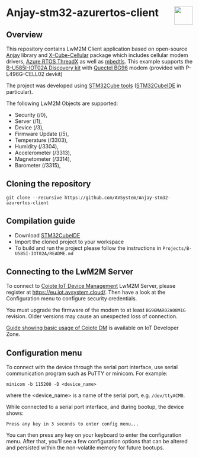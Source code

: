 # Anjay-stm32-azurertos-client [<img align="right" height="50px" src="https://avsystem.github.io/Anjay-doc/_images/avsystem_logo.png">](http://www.avsystem.com/)


## Overview

This repository contains LwM2M Client application based on open-source [Anjay](https://github.com/AVSystem/Anjay) library and [X-Cube-Cellular](https://www.st.com/en/embedded-software/x-cube-cellular.html) package which includes cellular modem drivers, [Azure RTOS ThreadX](https://github.com/azure-rtos/threadx) as well as [mbedtls](https://github.com/ARMmbed/mbedtls). This example supports the [B-U585I-IOT02A Discovery kit](https://www.st.com/en/evaluation-tools/b-u585i-iot02a.html) with [Quectel BG96](https://www.quectel.com/product/lpwa-bg96-cat-m1-nb1-egprs) modem (provided with P-L496G-CELL02 devkit)

The project was developed using [STM32Cube tools](https://www.st.com/en/ecosystems/stm32cube.html) ([STM32CubeIDE](https://www.st.com/en/development-tools/stm32cubeide.html) in particular).

The following LwM2M Objects are supported:

- Security (/0),
- Server (/1),
- Device (/3),
- Firmware Update (/5),
- Temperature (/3303),
- Humidity (/3304),
- Accelerometer (/3313),
- Magnetometer (/3314),
- Barometer (/3315),


## Cloning the repository

```
git clone --recursive https://github.com/AVSystem/Anjay-stm32-azurertos-client
```

## Compilation guide

 - Download [STM32CubeIDE](https://www.st.com/en/development-tools/stm32cubeide.html)
 - Import the cloned project to your workspace
 - To build and run the project please follow the instructions in `Projects/B-U585I-IOT02A/README.md`

## Connecting to the LwM2M Server

To connect to [Coiote IoT Device Management](https://www.avsystem.com/products/coiote-iot-device-management-platform/) LwM2M Server, please register at https://eu.iot.avsystem.cloud/. Then have a look at the Configuration menu to configure security credentials.

You must upgrade the firmware of the modem to at least `BG96MAR02A08M1G` revision. Older versions may cause an unexpected loss of connection.

[Guide showing basic usage of Coiote DM](https://iotdevzone.avsystem.com/docs/Coiote_IoT_DM/Quick_Start/Connect_device_quickstart/) is available on IoT Developer Zone.


## Configuration menu

To connect with the device through the serial port interface, use serial communication program such as PuTTY or minicom. For example:
```
minicom -b 115200 -D <device_name>
```
where the <device_name> is a name of the serial port, e.g. `/dev/ttyACM0`.


While connected to a serial port interface, and during bootup, the device shows:

```
Press any key in 3 seconds to enter config menu...
```

You can then press any key on your keyboard to enter the configuration menu. After that, you'll see a few configuration options that can be altered and persisted within the non-volatile memory for future bootups.

